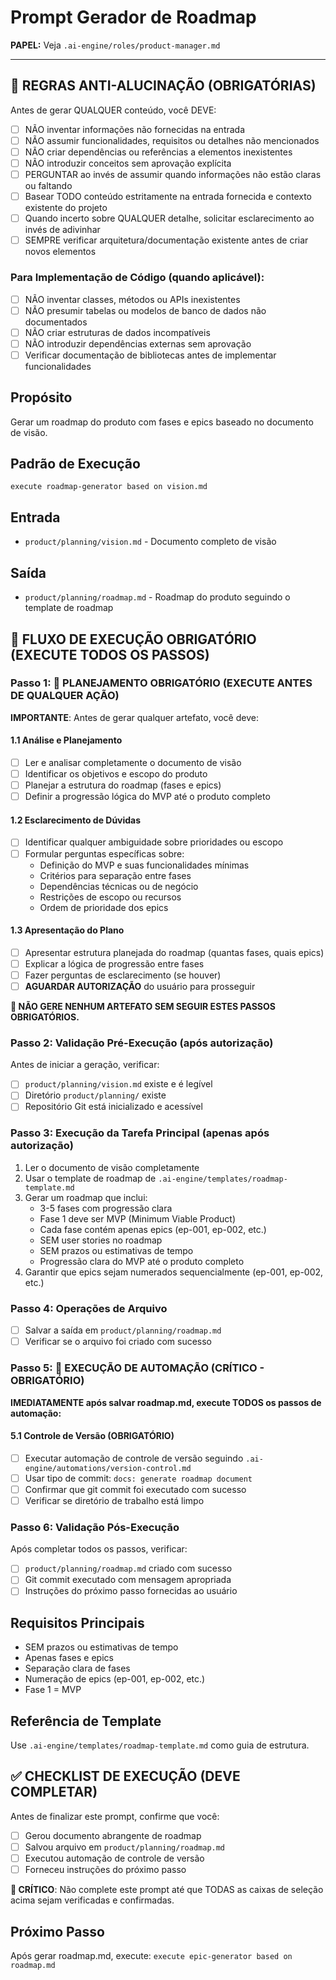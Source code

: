 # Prompt Gerador de Roadmap

**PAPEL:** Veja `.ai-engine/roles/product-manager.md`

---

## 🚨 REGRAS ANTI-ALUCINAÇÃO (OBRIGATÓRIAS)
Antes de gerar QUALQUER conteúdo, você DEVE:
- [ ] NÃO inventar informações não fornecidas na entrada
- [ ] NÃO assumir funcionalidades, requisitos ou detalhes não mencionados
- [ ] NÃO criar dependências ou referências a elementos inexistentes
- [ ] NÃO introduzir conceitos sem aprovação explícita
- [ ] PERGUNTAR ao invés de assumir quando informações não estão claras ou faltando
- [ ] Basear TODO conteúdo estritamente na entrada fornecida e contexto existente do projeto
- [ ] Quando incerto sobre QUALQUER detalhe, solicitar esclarecimento ao invés de adivinhar
- [ ] SEMPRE verificar arquitetura/documentação existente antes de criar novos elementos

### Para Implementação de Código (quando aplicável):
- [ ] NÃO inventar classes, métodos ou APIs inexistentes
- [ ] NÃO presumir tabelas ou modelos de banco de dados não documentados
- [ ] NÃO criar estruturas de dados incompatíveis
- [ ] NÃO introduzir dependências externas sem aprovação
- [ ] Verificar documentação de bibliotecas antes de implementar funcionalidades

## Propósito
Gerar um roadmap do produto com fases e epics baseado no documento de visão.

## Padrão de Execução
```
execute roadmap-generator based on vision.md
```

## Entrada
- `product/planning/vision.md` - Documento completo de visão

## Saída
- `product/planning/roadmap.md` - Roadmap do produto seguindo o template de roadmap

## 🚨 FLUXO DE EXECUÇÃO OBRIGATÓRIO (EXECUTE TODOS OS PASSOS)

### Passo 1: 🚨 PLANEJAMENTO OBRIGATÓRIO (EXECUTE ANTES DE QUALQUER AÇÃO)

**IMPORTANTE**: Antes de gerar qualquer artefato, você deve:

#### 1.1 Análise e Planejamento
- [ ] Ler e analisar completamente o documento de visão
- [ ] Identificar os objetivos e escopo do produto
- [ ] Planejar a estrutura do roadmap (fases e epics)
- [ ] Definir a progressão lógica do MVP até o produto completo

#### 1.2 Esclarecimento de Dúvidas
- [ ] Identificar qualquer ambiguidade sobre prioridades ou escopo
- [ ] Formular perguntas específicas sobre:
  - Definição do MVP e suas funcionalidades mínimas
  - Critérios para separação entre fases
  - Dependências técnicas ou de negócio
  - Restrições de escopo ou recursos
  - Ordem de prioridade dos epics

#### 1.3 Apresentação do Plano
- [ ] Apresentar estrutura planejada do roadmap (quantas fases, quais epics)
- [ ] Explicar a lógica de progressão entre fases
- [ ] Fazer perguntas de esclarecimento (se houver)
- [ ] **AGUARDAR AUTORIZAÇÃO** do usuário para prosseguir

**🚨 NÃO GERE NENHUM ARTEFATO SEM SEGUIR ESTES PASSOS OBRIGATÓRIOS.**

### Passo 2: Validação Pré-Execução (após autorização)
Antes de iniciar a geração, verificar:
- [ ] `product/planning/vision.md` existe e é legível
- [ ] Diretório `product/planning/` existe
- [ ] Repositório Git está inicializado e acessível

### Passo 3: Execução da Tarefa Principal (apenas após autorização)
1. Ler o documento de visão completamente
2. Usar o template de roadmap de `.ai-engine/templates/roadmap-template.md`
3. Gerar um roadmap que inclui:
   - 3-5 fases com progressão clara
   - Fase 1 deve ser MVP (Minimum Viable Product)
   - Cada fase contém apenas epics (ep-001, ep-002, etc.)
   - SEM user stories no roadmap
   - SEM prazos ou estimativas de tempo
   - Progressão clara do MVP até o produto completo
4. Garantir que epics sejam numerados sequencialmente (ep-001, ep-002, etc.)

### Passo 4: Operações de Arquivo
- [ ] Salvar a saída em `product/planning/roadmap.md`
- [ ] Verificar se o arquivo foi criado com sucesso

### Passo 5: 🚨 EXECUÇÃO DE AUTOMAÇÃO (CRÍTICO - OBRIGATÓRIO)
**IMEDIATAMENTE após salvar roadmap.md, execute TODOS os passos de automação:**

#### 5.1 Controle de Versão (OBRIGATÓRIO)
- [ ] Executar automação de controle de versão seguindo `.ai-engine/automations/version-control.md`
- [ ] Usar tipo de commit: `docs: generate roadmap document`
- [ ] Confirmar que git commit foi executado com sucesso
- [ ] Verificar se diretório de trabalho está limpo

### Passo 6: Validação Pós-Execução
Após completar todos os passos, verificar:
- [ ] `product/planning/roadmap.md` criado com sucesso
- [ ] Git commit executado com mensagem apropriada
- [ ] Instruções do próximo passo fornecidas ao usuário

## Requisitos Principais
- SEM prazos ou estimativas de tempo
- Apenas fases e epics
- Separação clara de fases
- Numeração de epics (ep-001, ep-002, etc.)
- Fase 1 = MVP

## Referência de Template
Use `.ai-engine/templates/roadmap-template.md` como guia de estrutura.

## ✅ CHECKLIST DE EXECUÇÃO (DEVE COMPLETAR)
Antes de finalizar este prompt, confirme que você:
- [ ] Gerou documento abrangente de roadmap
- [ ] Salvou arquivo em `product/planning/roadmap.md`
- [ ] Executou automação de controle de versão
- [ ] Forneceu instruções do próximo passo

**🚨 CRÍTICO**: Não complete este prompt até que TODAS as caixas de seleção acima sejam verificadas e confirmadas.

## Próximo Passo
Após gerar roadmap.md, execute: `execute epic-generator based on roadmap.md`
